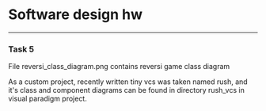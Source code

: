 # Software design hw
------
### Task 5

File reversi_class_diagram.png contains reversi game class diagram

As a custom project, recently written tiny vcs was taken named rush, and it's class and component diagrams can be found in directory rush_vcs in visual paradigm project. 